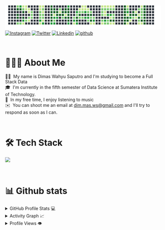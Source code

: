 ![alt text](./assets/name_werlcome_dark.png)
[![Instagram](https://img.shields.io/badge/dimaswsss-%23E4405F.svg?style=for-the-badge&logo=Instagram&logoColor=white)](https://www.instagram.com/dimaswsss/)
[![Twitter](https://img.shields.io/badge/dimaswsss-%231DA1F2.svg?style=for-the-badge&logo=Twitter&logoColor=white)](https://www.twitter.com/dimaswsss/)
[![Linkedin](https://img.shields.io/badge/dimas-%231DA1F2.svg?style=for-the-badge&logo=Linkedin&logoColor=white)](https://www.linkedin.com/in/dimas-ws//)
[![github](https://img.shields.io/badge/dimaswsss-12100E.svg?style=for-the-badge&logo=github&logoColor=white)](https://github.com/dimaswsss/)

&nbsp;
&nbsp;
# 👨🏻‍💻  About Me

🧒🏻 &nbsp;My name is Dimas Wahyu Saputro and I'm studying to become a Full Stack Data\
🎓 &nbsp;I'm currently in the fifth semester of Data Science at Sumatera Institute of Technology.\
🎵 &nbsp;In my free time, I enjoy listening to music\
✉️ &nbsp;You can shoot me an email at dim.mas.ws@gmail.com and I'll try to respond as soon as I can.

&nbsp;
&nbsp;
# 🛠️ Tech Stack

<img src="https://skillicons.dev/icons?i=python,r,java,matlab,latex,git,github" />

&nbsp;
&nbsp;
# 📊 Github stats  

<details> 
  <summary>GitHub Profile Stats 💻</summary>
  <br/>
    <a href="https://github.com/dimaswsss/github-readme-stats"><img alt="Dimas's Github Stats" src="https://github-readme-stats.vercel.app/api/?username=dimaswsss&show_icons=true&count_private=true&theme=default&hide_border=true&bg_color=fff&title_color=00E676&icon_color=00E676" height="192px"/></a>
  <a href="https://github.com/diamswsss/github-readme-stats"><img alt="Dimas's Top Languages" src="https://github-readme-stats.vercel.app/api/top-langs/?username=dimaswsss&langs_count=8&layout=compact&theme=default&hide_border=true&bg_color=fff&title_color=000&icon_color=000&hide=Jupyter%20Notebook" height="192px"/></a>
  <br/>
</details>

<details>
  <summary>Activity Graph 📈</summary>
  <br/>
<a href="https://github.com/ashutosh00710/github-readme-activity-graph"><img alt="Dimas's Activity Graph" src="https://activity-graph.herokuapp.com/graph/?username=dimaswsss&bg_color=fff&color=000&line=00E676&point=000&hide_border=true" /></a>
</details>

<details>
  <summary>Profile Views 👁️</summary>
  <br/>
  <img src="https://komarev.com/ghpvc/?username=dimaswsss&label=PROFILE+VIEWS&style=for-the-badge&color=brightgreen">

</details>